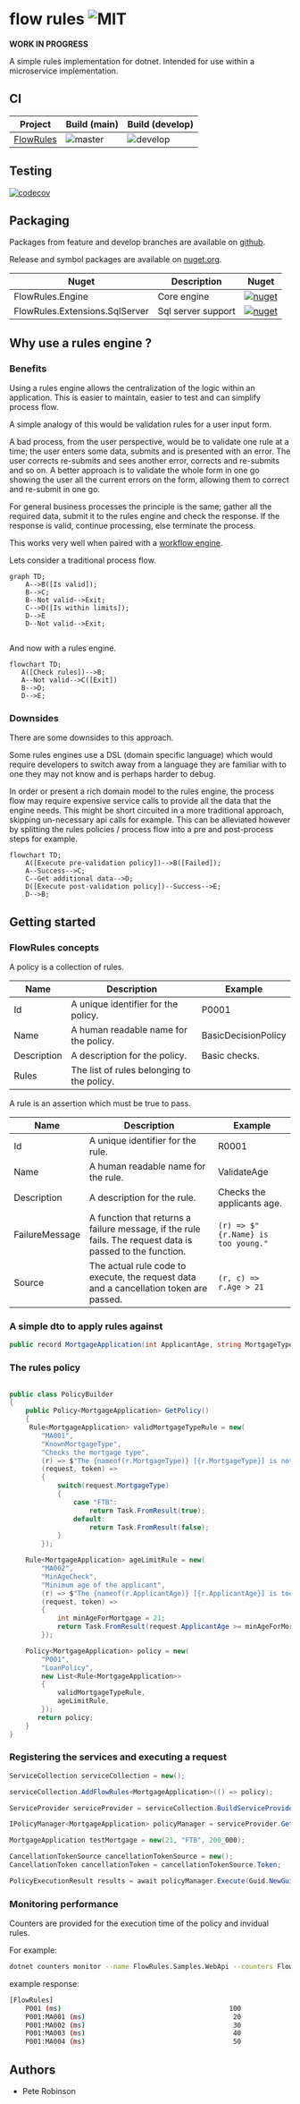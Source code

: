 # flow rules ![MIT](https://badgen.net/badge/license/MIT/green)

**WORK IN PROGRESS**

A simple rules implementation for dotnet. Intended for use within a microservice implementation.

## CI

| Project | Build (main) |  Build (develop) |
|---------|-------|-------|
| [FlowRules](https://github.com/p1971/flow.rules.engine) | ![master](https://github.com/p1971/flow.rules.engine/workflows/flowrules_build/badge.svg?branch=master) |  ![develop](https://github.com/p1971/flow.rules.engine/workflows/flowrules_build/badge.svg?branch=develop) |

## Testing

[![codecov](https://codecov.io/gh/p1971/flow.rules/branch/develop/graph/badge.svg?token=WEFAEQe92g)](https://codecov.io/gh/p1971/flow.rules)

## Packaging

Packages from feature and develop branches are available on [github](https://github.com/p1971?tab=packages&repo_name=flow.rules).

Release and symbol packages are available on [nuget.org](https://www.nuget.org/packages/FlowRules.Engine).

| Nuget | Description | Nuget |
| ------| ------- | ------ |
| FlowRules.Engine | Core engine | [![nuget](https://img.shields.io/nuget/v/FlowRules.Engine.svg)](https://www.nuget.org/packages/FlowRules.Engine) |
| FlowRules.Extensions.SqlServer | Sql server support | [![nuget](https://img.shields.io/nuget/v/FlowRules.Extensions.SqlServer.svg)](https://www.nuget.org/packages/FlowRules.Extensions.SqlServer) |

## Why use a rules engine ?

### Benefits

Using a rules engine allows the centralization of the logic within an application. This is easier to maintain, easier to test and can simplify process flow.

A simple analogy of this would be validation rules for a user input form.

A bad process, from the user perspective, would be to validate one rule at a time; the user enters some data, submits and is presented with an error. The user corrects re-submits and sees another error, corrects and re-submits and so on. A better approach is to validate the whole form in one go showing the user all the current errors on the form, allowing them to correct and re-submit in one go.

For general business processes the principle is the same; gather all the required data, submit it to the rules engine and check the response. If the response is valid, continue processing, else terminate the process.

This works very well when paired with a [workflow engine](https://github.com/p1971/flow.engine).

Lets consider a traditional process flow.

```mermaid
graph TD;
    A-->B([Is valid]);
    B-->C;
    B--Not valid-->Exit;
    C-->D([Is within limits]);
    D-->E
    D--Not valid-->Exit;
    
```

And now with a rules engine.

```mermaid
flowchart TD;
   A([Check rules])-->B;
   A--Not valid-->C([Exit])
   B-->D;
   D-->E;    
```

### Downsides

There are some downsides to this approach.

Some rules engines use a DSL (domain specific language) which would require developers to switch away from a language they are familiar with to one they may not know and is perhaps harder to debug.

In order or present a rich domain model to the rules engine, the process flow may require expensive service calls to provide all the data that the engine needs. This might be short circuited in a more traditional approach, skipping un-necessary api calls for example. This can be alleviated however by splitting the rules policies / process flow into a pre and post-process steps for example.

```mermaid
flowchart TD;
    A([Execute pre-validation policy])-->B([Failed]);
    A--Success-->C;   
    C--Get additional data-->D;
    D([Execute post-validation policy])--Success-->E;
    D-->B;

```

## Getting started

### FlowRules concepts

A policy is a collection of rules.

| Name           | Description                                 | Example             |
| -------------- | ------------------------------------------- | ------------------- |
| Id             | A unique identifier for the policy.         | P0001               |
| Name           | A human readable name for the policy.       | BasicDecisionPolicy |
| Description    | A description for the policy.               | Basic checks.       |
| Rules          | The list of rules belonging to the policy.  |                     |

A rule is an assertion which must be true to pass.

| Name           | Description                                                   | Example     |
| -------------- | ------------------------------------------------------------- | ----------- |
| Id             | A unique identifier for the rule.                             | R0001       |
| Name           | A human readable name for the rule.                           | ValidateAge |
| Description    | A description for the rule.                                   | Checks the applicants age.            |
| FailureMessage | A function that returns a failure message, if the rule fails. The request data is passed to the function. | ```(r) => $"{r.Name} is too young."```             |
| Source         | The actual rule code to execute, the request data and a cancellation token are passed.                              | ```(r, c) => r.Age > 21```            |

### A simple dto to apply rules against

```csharp
public record MortgageApplication(int ApplicantAge, string MortgageType, int LoanAmount);
```

### The rules policy

```csharp

public class PolicyBuilder 
{
    public Policy<MortgageApplication> GetPolicy()
    {
     Rule<MortgageApplication> validMortgageTypeRule = new(
        "MA001",
        "KnownMortgageType",
        "Checks the mortgage type",
        (r) => $"The {nameof(r.MortgageType)} [{r.MortgageType}] is not known.",
        (request, token) =>
        {
            switch(request.MortgageType)
            {
                case "FTB":
                    return Task.FromResult(true);
                default: 
                    return Task.FromResult(false);
            }
        });

    Rule<MortgageApplication> ageLimitRule = new(
        "MA002",
        "MinAgeCheck",
        "Minimum age of the applicant",
        (r) => $"The {nameof(r.ApplicantAge)} [{r.ApplicantAge}] is too young.",
        (request, token) =>
        {
            int minAgeForMortgage = 21;
            return Task.FromResult(request.ApplicantAge >= minAgeForMortgage);
        });

    Policy<MortgageApplication> policy = new(
        "P001",
        "LoanPolicy",
        new List<Rule<MortgageApplication>>
        {
            validMortgageTypeRule,
            ageLimitRule,        
        });
       return policy;
    }
}
```

### Registering the services and executing a request

```csharp
ServiceCollection serviceCollection = new();

serviceCollection.AddFlowRules<MortgageApplication>(() => policy);

ServiceProvider serviceProvider = serviceCollection.BuildServiceProvider();

IPolicyManager<MortgageApplication> policyManager = serviceProvider.GetService<IPolicyManager<MortgageApplication>>();

MortgageApplication testMortgage = new(21, "FTB", 200_000);

CancellationTokenSource cancellationTokenSource = new();
CancellationToken cancellationToken = cancellationTokenSource.Token;

PolicyExecutionResult results = await policyManager.Execute(Guid.NewGuid(), testMortgage, cancellationToken);
```

### Monitoring performance

Counters are provided for the execution time of the policy and invidual rules.

For example:

```bash
dotnet counters monitor --name FlowRules.Samples.WebApi --counters FlowRules
```

example response:

```bash
[FlowRules]
    P001 (ms)                                          100
    P001:MA001 (ms)                                     20
    P001:MA002 (ms)                                     30
    P001:MA003 (ms)                                     40
    P001:MA004 (ms)                                     50
```

## Authors

- Pete Robinson
